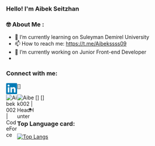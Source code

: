 ### Hello! I'm Aibek Seitzhan

### 🤓 About Me :
<!--
**Aibek002/Aibek002** is a ✨ _special_ ✨ repository because its `README.md` (this file) appears on your GitHub profile.

Here are some ideas to get you started:

- 
- 👯 I’m looking to collaborate on ...
- 🤔 I’m looking for help with ...
- 💬 Ask me about ...
- 
- 😄 Pronouns: ...
- ⚡ Fun fact: ...
-->

- 🌱 I’m currently learning on Suleyman Demirel University
- 📫 How to reach me: https://t.me/Aibekssss09 
- 🔭 I’m currently working on Junior Front-end Developer
- 


### Connect with me: 

  [<img align = "left" alt =" Aibek002 | LinkedIn" width ="30px" src = "https://github.com/Khankee/Khankee/blob/main/img/LinkedIn.png"/>]

  [<img align = "left" alt =" Aibek002 | CodeForce" width ="30px" src = "https://encrypted-tbn0.gstatic.com/images?q=tbn:ANd9GcQpXeOgObyId3ZNxuoR0x-AYWOKqwEsPKg2mqMOidUQxA&s" />]
  [<img align = "left" alt =" Aibek002 | HeadHunter" width ="50px" src = "https://www.tadviser.ru/images/7/7e/HeadHunter.png"/>]


-
### Top Language card:<br>

[![Top Langs](https://github-readme-stats.vercel.app/api/top-langs/?username=Aibek002&theme=nightowl)](https://github.com/anuraghazra/github-readme-stats)
